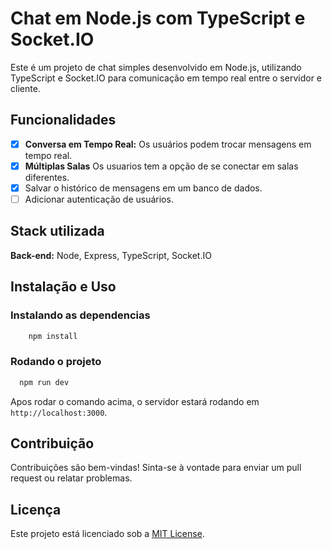 # Chat em Node.js com TypeScript e Socket.IO

Este é um projeto de chat simples desenvolvido em Node.js, utilizando TypeScript e Socket.IO para comunicação em tempo real entre o servidor e cliente.

## Funcionalidades

- [X] **Conversa em Tempo Real:** Os usuários podem trocar mensagens em tempo real.
- [X] **Múltiplas Salas** Os usuarios tem a opção de se conectar em salas diferentes.
- [X] Salvar o histórico de mensagens em um banco de dados.
- [ ] Adicionar autenticação de usuários.

## Stack utilizada

**Back-end:** Node, Express, TypeScript, Socket.IO

## Instalação e Uso

### Instalando as dependencias

```bash
    npm install
```

### Rodando o projeto

```bash
  npm run dev
```
Apos rodar o comando acima, o servidor estará rodando em `http://localhost:3000`.

## Contribuição

Contribuições são bem-vindas! Sinta-se à vontade para enviar um pull request ou relatar problemas.

## Licença

Este projeto está licenciado sob a [MIT License](https://opensource.org/licenses/MIT).
